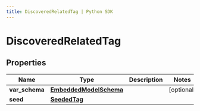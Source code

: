 ```yaml
---
title: DiscoveredRelatedTag | Python SDK
---
```


# DiscoveredRelatedTag


## Properties

Name | Type | Description | Notes
------------ | ------------- | ------------- | -------------
**var_schema** | [**EmbeddedModelSchema**](EmbeddedModelSchema) |  | [optional] 
**seed** | [**SeededTag**](SeededTag) |  | 


